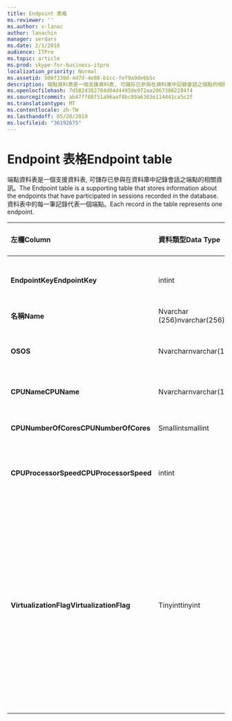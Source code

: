 ```yaml
---
title: Endpoint 表格
ms.reviewer: ''
ms.author: v-lanac
author: lanachin
manager: serdars
ms.date: 2/1/2018
audience: ITPro
ms.topic: article
ms.prod: skype-for-business-itpro
localization_priority: Normal
ms.assetid: 500f330d-4d7d-4e88-b1cc-fef9a9de6b5c
description: 端點資料表是一個支援資料表, 可儲存已參與在資料庫中記錄會話之端點的相關資訊。 資料表中的每一筆記錄代表一個端點。
ms.openlocfilehash: 7d582d382784d04d4495de972aa20673862284f4
ms.sourcegitcommit: ab47ff88f51a96aaf8bc99a6303e114d41ca5c2f
ms.translationtype: MT
ms.contentlocale: zh-TW
ms.lasthandoff: 05/20/2019
ms.locfileid: "36192675"
---
```

# <a name="endpoint-table"></a><span data-ttu-id="f7be4-104">Endpoint 表格</span><span class="sxs-lookup"><span data-stu-id="f7be4-104">Endpoint table</span></span>
 
<span data-ttu-id="f7be4-105">端點資料表是一個支援資料表, 可儲存已參與在資料庫中記錄會話之端點的相關資訊。</span><span class="sxs-lookup"><span data-stu-id="f7be4-105">The Endpoint table is a supporting table that stores information about the endpoints that have participated in sessions recorded in the database.</span></span> <span data-ttu-id="f7be4-106">資料表中的每一筆記錄代表一個端點。</span><span class="sxs-lookup"><span data-stu-id="f7be4-106">Each record in the table represents one endpoint.</span></span>
  
|<span data-ttu-id="f7be4-107">**左欄**</span><span class="sxs-lookup"><span data-stu-id="f7be4-107">**Column**</span></span>|<span data-ttu-id="f7be4-108">**資料類型**</span><span class="sxs-lookup"><span data-stu-id="f7be4-108">**Data Type**</span></span>|<span data-ttu-id="f7be4-109">**索引鍵/索引**</span><span class="sxs-lookup"><span data-stu-id="f7be4-109">**Key/Index**</span></span>|<span data-ttu-id="f7be4-110">**詳細資料**</span><span class="sxs-lookup"><span data-stu-id="f7be4-110">**Details**</span></span>|
|:-----|:-----|:-----|:-----|
|<span data-ttu-id="f7be4-111">**EndpointKey**</span><span class="sxs-lookup"><span data-stu-id="f7be4-111">**EndpointKey**</span></span> <br/> |<span data-ttu-id="f7be4-112">int</span><span class="sxs-lookup"><span data-stu-id="f7be4-112">int</span></span>  <br/> |<span data-ttu-id="f7be4-113">首選</span><span class="sxs-lookup"><span data-stu-id="f7be4-113">Primary</span></span>  <br/> |<span data-ttu-id="f7be4-114">標識此端點的唯一號碼。</span><span class="sxs-lookup"><span data-stu-id="f7be4-114">Unique number identifying this endpoint.</span></span>  <br/> |
|<span data-ttu-id="f7be4-115">**名稱**</span><span class="sxs-lookup"><span data-stu-id="f7be4-115">**Name**</span></span> <br/> |<span data-ttu-id="f7be4-116">Nvarchar (256)</span><span class="sxs-lookup"><span data-stu-id="f7be4-116">nvarchar(256)</span></span>  <br/> |<span data-ttu-id="f7be4-117">唯一</span><span class="sxs-lookup"><span data-stu-id="f7be4-117">Unique</span></span>  <br/> |<span data-ttu-id="f7be4-118">端點名稱。</span><span class="sxs-lookup"><span data-stu-id="f7be4-118">Endpoint name.</span></span>  <br/> |
|<span data-ttu-id="f7be4-119">**OS**</span><span class="sxs-lookup"><span data-stu-id="f7be4-119">**OS**</span></span> <br/> |<span data-ttu-id="f7be4-120">Nvarchar</span><span class="sxs-lookup"><span data-stu-id="f7be4-120">nvarchar(128)</span></span>  <br/> | <br/> |<span data-ttu-id="f7be4-121">端點的作業系統 (OS)。</span><span class="sxs-lookup"><span data-stu-id="f7be4-121">Operating system (OS) of the endpoint.</span></span>  <br/> |
|<span data-ttu-id="f7be4-122">**CPUName**</span><span class="sxs-lookup"><span data-stu-id="f7be4-122">**CPUName**</span></span> <br/> |<span data-ttu-id="f7be4-123">Nvarchar</span><span class="sxs-lookup"><span data-stu-id="f7be4-123">nvarchar(128)</span></span>  <br/> ||<span data-ttu-id="f7be4-124">端點的 CPU 名稱。</span><span class="sxs-lookup"><span data-stu-id="f7be4-124">CPU name of the endpoint.</span></span>  <br/> |
|<span data-ttu-id="f7be4-125">**CPUNumberOfCores**</span><span class="sxs-lookup"><span data-stu-id="f7be4-125">**CPUNumberOfCores**</span></span> <br/> |<span data-ttu-id="f7be4-126">Smallint</span><span class="sxs-lookup"><span data-stu-id="f7be4-126">smallint</span></span>  <br/> ||<span data-ttu-id="f7be4-127">端點的 CPU 核心數。</span><span class="sxs-lookup"><span data-stu-id="f7be4-127">Number of CPU cores of the endpoint.</span></span>  <br/> |
|<span data-ttu-id="f7be4-128">**CPUProcessorSpeed**</span><span class="sxs-lookup"><span data-stu-id="f7be4-128">**CPUProcessorSpeed**</span></span> <br/> |<span data-ttu-id="f7be4-129">int</span><span class="sxs-lookup"><span data-stu-id="f7be4-129">int</span></span>  <br/> ||<span data-ttu-id="f7be4-130">端點的 CPU 處理器速度。</span><span class="sxs-lookup"><span data-stu-id="f7be4-130">CPU processor speed of the endpoint.</span></span>  <br/> |
|<span data-ttu-id="f7be4-131">**VirtualizationFlag**</span><span class="sxs-lookup"><span data-stu-id="f7be4-131">**VirtualizationFlag**</span></span> <br/> |<span data-ttu-id="f7be4-132">Tinyint</span><span class="sxs-lookup"><span data-stu-id="f7be4-132">tinyint</span></span>  <br/> || <span data-ttu-id="f7be4-133">表示系統是否正在虛擬化環境中執行的位標誌:</span><span class="sxs-lookup"><span data-stu-id="f7be4-133">Bit flag that indicates if the system is running in a virtualized environment:</span></span> <br/>  <span data-ttu-id="f7be4-134">0x0000-無</span><span class="sxs-lookup"><span data-stu-id="f7be4-134">0x0000 - None</span></span> <br/>  <span data-ttu-id="f7be4-135">0x0001-HyperV</span><span class="sxs-lookup"><span data-stu-id="f7be4-135">0x0001 - HyperV</span></span> <br/>  <span data-ttu-id="f7be4-136">0x0002-VMWare</span><span class="sxs-lookup"><span data-stu-id="f7be4-136">0x0002 - VMWare</span></span> <br/>  <span data-ttu-id="f7be4-137">0x0004-虛擬電腦</span><span class="sxs-lookup"><span data-stu-id="f7be4-137">0x0004 - Virtual PC</span></span> <br/>  <span data-ttu-id="f7be4-138">0x0008-Xen 電腦</span><span class="sxs-lookup"><span data-stu-id="f7be4-138">0x0008 - Xen PC</span></span> <br/> |
   

